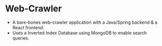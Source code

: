 # Web-Crawler

- A bare-bones web-crawler application with a Java/Spring backend & a React frontend.
- Uses a Inverted Index Database using MongoDB to enable search queries.
